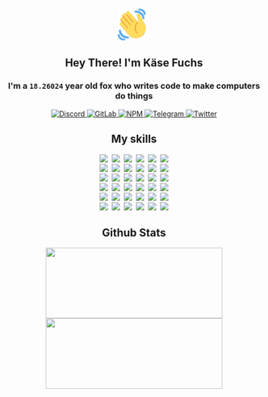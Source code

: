 <div><p align=center><img src=./resources/images/wave.gif width=64px height=64px></p><h2 align=center>Hey There! I'm Käse Fuchs</h2><h3 align=center>I'm a <code>18.26024</code> year old fox who writes code to make computers do things</h3><p align=center><a href=https://discord.com/users/507526681125322772><img alt=Discord src="https://img.shields.io/badge/Discord-5865F2?logo=discord&logoColor=white&style=flat-square#b8e3812c015db2082105e5fcf9528d0b"> </a><a href=https://gitlab.com/kasefuchs><img alt=GitLab src="https://img.shields.io/badge/GitLab-330F63?logo=gitlab&logoColor=white&style=flat-square#b8e3812c015db2082105e5fcf9528d0b"> </a><a href=https://npmjs.com/~kasefuchs><img alt=NPM src="https://img.shields.io/badge/NPM-CB3837?logo=npm&logoColor=white&style=flat-square#b8e3812c015db2082105e5fcf9528d0b"> </a><a href=https://t.me/kasefuchs><img alt=Telegram src="https://img.shields.io/badge/Telegram-2CA5E0?logo=telegram&logoColor=white&style=flat-square#b8e3812c015db2082105e5fcf9528d0b"> </a><a href=https://twitter.com/kasefuchs><img alt=Twitter src="https://img.shields.io/badge/Twitter-1DA1F2?logo=twitter&logoColor=white&style=flat-square#b8e3812c015db2082105e5fcf9528d0b"></a></p><h2 align=center>My skills</h2><p align=center><a href=https://aws.amazon.com/ ><picture><source srcset="https://skillicons.dev/icons?i=aws&theme=dark#b8e3812c015db2082105e5fcf9528d0b" media="(prefers-color-scheme: dark)"><source srcset="https://skillicons.dev/icons?i=aws&theme=light#b8e3812c015db2082105e5fcf9528d0b" media="(prefers-color-scheme: light), (prefers-color-scheme: no-preference)"><img src="https://skillicons.dev/icons?i=aws&theme=light#b8e3812c015db2082105e5fcf9528d0b"></picture></a>&nbsp;&nbsp;<a href=https://en.wikipedia.org/wiki/Bash_(Unix_shell)><picture><source srcset="https://skillicons.dev/icons?i=bash&theme=dark#b8e3812c015db2082105e5fcf9528d0b" media="(prefers-color-scheme: dark)"><source srcset="https://skillicons.dev/icons?i=bash&theme=light#b8e3812c015db2082105e5fcf9528d0b" media="(prefers-color-scheme: light), (prefers-color-scheme: no-preference)"><img src="https://skillicons.dev/icons?i=bash&theme=light#b8e3812c015db2082105e5fcf9528d0b"></picture></a>&nbsp;&nbsp;<a href=https://discord.com/developers/docs><picture><source srcset="https://skillicons.dev/icons?i=bots&theme=dark#b8e3812c015db2082105e5fcf9528d0b" media="(prefers-color-scheme: dark)"><source srcset="https://skillicons.dev/icons?i=bots&theme=light#b8e3812c015db2082105e5fcf9528d0b" media="(prefers-color-scheme: light), (prefers-color-scheme: no-preference)"><img src="https://skillicons.dev/icons?i=bots&theme=light#b8e3812c015db2082105e5fcf9528d0b"></picture></a>&nbsp;&nbsp;<a href=https://www.cloudflare.com/ ><picture><source srcset="https://skillicons.dev/icons?i=cloudflare&theme=dark#b8e3812c015db2082105e5fcf9528d0b" media="(prefers-color-scheme: dark)"><source srcset="https://skillicons.dev/icons?i=cloudflare&theme=light#b8e3812c015db2082105e5fcf9528d0b" media="(prefers-color-scheme: light), (prefers-color-scheme: no-preference)"><img src="https://skillicons.dev/icons?i=cloudflare&theme=light#b8e3812c015db2082105e5fcf9528d0b"></picture></a>&nbsp;&nbsp;<a href=https://en.wikipedia.org/wiki/CSS><picture><source srcset="https://skillicons.dev/icons?i=css&theme=dark#b8e3812c015db2082105e5fcf9528d0b" media="(prefers-color-scheme: dark)"><source srcset="https://skillicons.dev/icons?i=css&theme=light#b8e3812c015db2082105e5fcf9528d0b" media="(prefers-color-scheme: light), (prefers-color-scheme: no-preference)"><img src="https://skillicons.dev/icons?i=css&theme=light#b8e3812c015db2082105e5fcf9528d0b"></picture></a>&nbsp;&nbsp;<a href=https://www.docker.com/ ><picture><source srcset="https://skillicons.dev/icons?i=docker&theme=dark#b8e3812c015db2082105e5fcf9528d0b" media="(prefers-color-scheme: dark)"><source srcset="https://skillicons.dev/icons?i=docker&theme=light#b8e3812c015db2082105e5fcf9528d0b" media="(prefers-color-scheme: light), (prefers-color-scheme: no-preference)"><img src="https://skillicons.dev/icons?i=docker&theme=light#b8e3812c015db2082105e5fcf9528d0b"></picture></a><br><a href=https://www.electronjs.org/ ><picture><source srcset="https://skillicons.dev/icons?i=electron&theme=dark#b8e3812c015db2082105e5fcf9528d0b" media="(prefers-color-scheme: dark)"><source srcset="https://skillicons.dev/icons?i=electron&theme=light#b8e3812c015db2082105e5fcf9528d0b" media="(prefers-color-scheme: light), (prefers-color-scheme: no-preference)"><img src="https://skillicons.dev/icons?i=electron&theme=light#b8e3812c015db2082105e5fcf9528d0b"></picture></a>&nbsp;&nbsp;<a href=https://expressjs.com/ ><picture><source srcset="https://skillicons.dev/icons?i=express&theme=dark#b8e3812c015db2082105e5fcf9528d0b" media="(prefers-color-scheme: dark)"><source srcset="https://skillicons.dev/icons?i=express&theme=light#b8e3812c015db2082105e5fcf9528d0b" media="(prefers-color-scheme: light), (prefers-color-scheme: no-preference)"><img src="https://skillicons.dev/icons?i=express&theme=light#b8e3812c015db2082105e5fcf9528d0b"></picture></a>&nbsp;&nbsp;<a href=https://www.figma.com/ ><picture><source srcset="https://skillicons.dev/icons?i=figma&theme=dark#b8e3812c015db2082105e5fcf9528d0b" media="(prefers-color-scheme: dark)"><source srcset="https://skillicons.dev/icons?i=figma&theme=light#b8e3812c015db2082105e5fcf9528d0b" media="(prefers-color-scheme: light), (prefers-color-scheme: no-preference)"><img src="https://skillicons.dev/icons?i=figma&theme=light#b8e3812c015db2082105e5fcf9528d0b"></picture></a>&nbsp;&nbsp;<a href=https://firebase.google.com/ ><picture><source srcset="https://skillicons.dev/icons?i=firebase&theme=dark#b8e3812c015db2082105e5fcf9528d0b" media="(prefers-color-scheme: dark)"><source srcset="https://skillicons.dev/icons?i=firebase&theme=light#b8e3812c015db2082105e5fcf9528d0b" media="(prefers-color-scheme: light), (prefers-color-scheme: no-preference)"><img src="https://skillicons.dev/icons?i=firebase&theme=light#b8e3812c015db2082105e5fcf9528d0b"></picture></a>&nbsp;&nbsp;<a href=https://flask.palletsprojects.com/ ><picture><source srcset="https://skillicons.dev/icons?i=flask&theme=dark#b8e3812c015db2082105e5fcf9528d0b" media="(prefers-color-scheme: dark)"><source srcset="https://skillicons.dev/icons?i=flask&theme=light#b8e3812c015db2082105e5fcf9528d0b" media="(prefers-color-scheme: light), (prefers-color-scheme: no-preference)"><img src="https://skillicons.dev/icons?i=flask&theme=light#b8e3812c015db2082105e5fcf9528d0b"></picture></a>&nbsp;&nbsp;<a href=https://cloud.google.com/ ><picture><source srcset="https://skillicons.dev/icons?i=gcp&theme=dark#b8e3812c015db2082105e5fcf9528d0b" media="(prefers-color-scheme: dark)"><source srcset="https://skillicons.dev/icons?i=gcp&theme=light#b8e3812c015db2082105e5fcf9528d0b" media="(prefers-color-scheme: light), (prefers-color-scheme: no-preference)"><img src="https://skillicons.dev/icons?i=gcp&theme=light#b8e3812c015db2082105e5fcf9528d0b"></picture></a><br><a href=https://git-scm.com/ ><picture><source srcset="https://skillicons.dev/icons?i=git&theme=dark#b8e3812c015db2082105e5fcf9528d0b" media="(prefers-color-scheme: dark)"><source srcset="https://skillicons.dev/icons?i=git&theme=light#b8e3812c015db2082105e5fcf9528d0b" media="(prefers-color-scheme: light), (prefers-color-scheme: no-preference)"><img src="https://skillicons.dev/icons?i=git&theme=light#b8e3812c015db2082105e5fcf9528d0b"></picture></a>&nbsp;&nbsp;<a href=https://github.com/ ><picture><source srcset="https://skillicons.dev/icons?i=github&theme=dark#b8e3812c015db2082105e5fcf9528d0b" media="(prefers-color-scheme: dark)"><source srcset="https://skillicons.dev/icons?i=github&theme=light#b8e3812c015db2082105e5fcf9528d0b" media="(prefers-color-scheme: light), (prefers-color-scheme: no-preference)"><img src="https://skillicons.dev/icons?i=github&theme=light#b8e3812c015db2082105e5fcf9528d0b"></picture></a>&nbsp;&nbsp;<a href=https://gitlab.com/ ><picture><source srcset="https://skillicons.dev/icons?i=gitlab&theme=dark#b8e3812c015db2082105e5fcf9528d0b" media="(prefers-color-scheme: dark)"><source srcset="https://skillicons.dev/icons?i=gitlab&theme=light#b8e3812c015db2082105e5fcf9528d0b" media="(prefers-color-scheme: light), (prefers-color-scheme: no-preference)"><img src="https://skillicons.dev/icons?i=gitlab&theme=light#b8e3812c015db2082105e5fcf9528d0b"></picture></a>&nbsp;&nbsp;<a href=https://www.heroku.com/ ><picture><source srcset="https://skillicons.dev/icons?i=heroku&theme=dark#b8e3812c015db2082105e5fcf9528d0b" media="(prefers-color-scheme: dark)"><source srcset="https://skillicons.dev/icons?i=heroku&theme=light#b8e3812c015db2082105e5fcf9528d0b" media="(prefers-color-scheme: light), (prefers-color-scheme: no-preference)"><img src="https://skillicons.dev/icons?i=heroku&theme=light#b8e3812c015db2082105e5fcf9528d0b"></picture></a>&nbsp;&nbsp;<a href=https://en.wikipedia.org/wiki/HTML><picture><source srcset="https://skillicons.dev/icons?i=html&theme=dark#b8e3812c015db2082105e5fcf9528d0b" media="(prefers-color-scheme: dark)"><source srcset="https://skillicons.dev/icons?i=html&theme=light#b8e3812c015db2082105e5fcf9528d0b" media="(prefers-color-scheme: light), (prefers-color-scheme: no-preference)"><img src="https://skillicons.dev/icons?i=html&theme=light#b8e3812c015db2082105e5fcf9528d0b"></picture></a>&nbsp;&nbsp;<a href=https://en.wikipedia.org/wiki/JavaScript><picture><source srcset="https://skillicons.dev/icons?i=js&theme=dark#b8e3812c015db2082105e5fcf9528d0b" media="(prefers-color-scheme: dark)"><source srcset="https://skillicons.dev/icons?i=js&theme=light#b8e3812c015db2082105e5fcf9528d0b" media="(prefers-color-scheme: light), (prefers-color-scheme: no-preference)"><img src="https://skillicons.dev/icons?i=js&theme=light#b8e3812c015db2082105e5fcf9528d0b"></picture></a><br><a href=https://en.wikipedia.org/wiki/Linux><picture><source srcset="https://skillicons.dev/icons?i=linux&theme=dark#b8e3812c015db2082105e5fcf9528d0b" media="(prefers-color-scheme: dark)"><source srcset="https://skillicons.dev/icons?i=linux&theme=light#b8e3812c015db2082105e5fcf9528d0b" media="(prefers-color-scheme: light), (prefers-color-scheme: no-preference)"><img src="https://skillicons.dev/icons?i=linux&theme=light#b8e3812c015db2082105e5fcf9528d0b"></picture></a>&nbsp;&nbsp;<a href=https://mui.com/ ><picture><source srcset="https://skillicons.dev/icons?i=materialui&theme=dark#b8e3812c015db2082105e5fcf9528d0b" media="(prefers-color-scheme: dark)"><source srcset="https://skillicons.dev/icons?i=materialui&theme=light#b8e3812c015db2082105e5fcf9528d0b" media="(prefers-color-scheme: light), (prefers-color-scheme: no-preference)"><img src="https://skillicons.dev/icons?i=materialui&theme=light#b8e3812c015db2082105e5fcf9528d0b"></picture></a>&nbsp;&nbsp;<a href=https://en.wikipedia.org/wiki/Markdown><picture><source srcset="https://skillicons.dev/icons?i=md&theme=dark#b8e3812c015db2082105e5fcf9528d0b" media="(prefers-color-scheme: dark)"><source srcset="https://skillicons.dev/icons?i=md&theme=light#b8e3812c015db2082105e5fcf9528d0b" media="(prefers-color-scheme: light), (prefers-color-scheme: no-preference)"><img src="https://skillicons.dev/icons?i=md&theme=light#b8e3812c015db2082105e5fcf9528d0b"></picture></a>&nbsp;&nbsp;<a href=https://www.mongodb.com/ ><picture><source srcset="https://skillicons.dev/icons?i=mongodb&theme=dark#b8e3812c015db2082105e5fcf9528d0b" media="(prefers-color-scheme: dark)"><source srcset="https://skillicons.dev/icons?i=mongodb&theme=light#b8e3812c015db2082105e5fcf9528d0b" media="(prefers-color-scheme: light), (prefers-color-scheme: no-preference)"><img src="https://skillicons.dev/icons?i=mongodb&theme=light#b8e3812c015db2082105e5fcf9528d0b"></picture></a>&nbsp;&nbsp;<a href=https://www.mysql.com/ ><picture><source srcset="https://skillicons.dev/icons?i=mysql&theme=dark#b8e3812c015db2082105e5fcf9528d0b" media="(prefers-color-scheme: dark)"><source srcset="https://skillicons.dev/icons?i=mysql&theme=light#b8e3812c015db2082105e5fcf9528d0b" media="(prefers-color-scheme: light), (prefers-color-scheme: no-preference)"><img src="https://skillicons.dev/icons?i=mysql&theme=light#b8e3812c015db2082105e5fcf9528d0b"></picture></a>&nbsp;&nbsp;<a href=https://nextjs.org/ ><picture><source srcset="https://skillicons.dev/icons?i=nextjs&theme=dark#b8e3812c015db2082105e5fcf9528d0b" media="(prefers-color-scheme: dark)"><source srcset="https://skillicons.dev/icons?i=nextjs&theme=light#b8e3812c015db2082105e5fcf9528d0b" media="(prefers-color-scheme: light), (prefers-color-scheme: no-preference)"><img src="https://skillicons.dev/icons?i=nextjs&theme=light#b8e3812c015db2082105e5fcf9528d0b"></picture></a><br><a href=https://nodejs.org/en/ ><picture><source srcset="https://skillicons.dev/icons?i=nodejs&theme=dark#b8e3812c015db2082105e5fcf9528d0b" media="(prefers-color-scheme: dark)"><source srcset="https://skillicons.dev/icons?i=nodejs&theme=light#b8e3812c015db2082105e5fcf9528d0b" media="(prefers-color-scheme: light), (prefers-color-scheme: no-preference)"><img src="https://skillicons.dev/icons?i=nodejs&theme=light#b8e3812c015db2082105e5fcf9528d0b"></picture></a>&nbsp;&nbsp;<a href=https://www.postgresql.org/ ><picture><source srcset="https://skillicons.dev/icons?i=postgres&theme=dark#b8e3812c015db2082105e5fcf9528d0b" media="(prefers-color-scheme: dark)"><source srcset="https://skillicons.dev/icons?i=postgres&theme=light#b8e3812c015db2082105e5fcf9528d0b" media="(prefers-color-scheme: light), (prefers-color-scheme: no-preference)"><img src="https://skillicons.dev/icons?i=postgres&theme=light#b8e3812c015db2082105e5fcf9528d0b"></picture></a>&nbsp;&nbsp;<a href=https://learn.microsoft.com/en-us/powershell/ ><picture><source srcset="https://skillicons.dev/icons?i=powershell&theme=dark#b8e3812c015db2082105e5fcf9528d0b" media="(prefers-color-scheme: dark)"><source srcset="https://skillicons.dev/icons?i=powershell&theme=light#b8e3812c015db2082105e5fcf9528d0b" media="(prefers-color-scheme: light), (prefers-color-scheme: no-preference)"><img src="https://skillicons.dev/icons?i=powershell&theme=light#b8e3812c015db2082105e5fcf9528d0b"></picture></a>&nbsp;&nbsp;<a href=https://www.python.org/ ><picture><source srcset="https://skillicons.dev/icons?i=py&theme=dark#b8e3812c015db2082105e5fcf9528d0b" media="(prefers-color-scheme: dark)"><source srcset="https://skillicons.dev/icons?i=py&theme=light#b8e3812c015db2082105e5fcf9528d0b" media="(prefers-color-scheme: light), (prefers-color-scheme: no-preference)"><img src="https://skillicons.dev/icons?i=py&theme=light#b8e3812c015db2082105e5fcf9528d0b"></picture></a>&nbsp;&nbsp;<a href=https://www.raspberrypi.org/ ><picture><source srcset="https://skillicons.dev/icons?i=raspberrypi&theme=dark#b8e3812c015db2082105e5fcf9528d0b" media="(prefers-color-scheme: dark)"><source srcset="https://skillicons.dev/icons?i=raspberrypi&theme=light#b8e3812c015db2082105e5fcf9528d0b" media="(prefers-color-scheme: light), (prefers-color-scheme: no-preference)"><img src="https://skillicons.dev/icons?i=raspberrypi&theme=light#b8e3812c015db2082105e5fcf9528d0b"></picture></a>&nbsp;&nbsp;<a href=https://reactjs.org/ ><picture><source srcset="https://skillicons.dev/icons?i=react&theme=dark#b8e3812c015db2082105e5fcf9528d0b" media="(prefers-color-scheme: dark)"><source srcset="https://skillicons.dev/icons?i=react&theme=light#b8e3812c015db2082105e5fcf9528d0b" media="(prefers-color-scheme: light), (prefers-color-scheme: no-preference)"><img src="https://skillicons.dev/icons?i=react&theme=light#b8e3812c015db2082105e5fcf9528d0b"></picture></a><br><a href=https://redux.js.org/ ><picture><source srcset="https://skillicons.dev/icons?i=redux&theme=dark#b8e3812c015db2082105e5fcf9528d0b" media="(prefers-color-scheme: dark)"><source srcset="https://skillicons.dev/icons?i=redux&theme=light#b8e3812c015db2082105e5fcf9528d0b" media="(prefers-color-scheme: light), (prefers-color-scheme: no-preference)"><img src="https://skillicons.dev/icons?i=redux&theme=light#b8e3812c015db2082105e5fcf9528d0b"></picture></a>&nbsp;&nbsp;<a href=https://en.wikipedia.org/wiki/Regular_expression><picture><source srcset="https://skillicons.dev/icons?i=regex&theme=dark#b8e3812c015db2082105e5fcf9528d0b" media="(prefers-color-scheme: dark)"><source srcset="https://skillicons.dev/icons?i=regex&theme=light#b8e3812c015db2082105e5fcf9528d0b" media="(prefers-color-scheme: light), (prefers-color-scheme: no-preference)"><img src="https://skillicons.dev/icons?i=regex&theme=light#b8e3812c015db2082105e5fcf9528d0b"></picture></a>&nbsp;&nbsp;<a href=https://en.wikipedia.org/wiki/Sass_(stylesheet_language)><picture><source srcset="https://skillicons.dev/icons?i=sass&theme=dark#b8e3812c015db2082105e5fcf9528d0b" media="(prefers-color-scheme: dark)"><source srcset="https://skillicons.dev/icons?i=sass&theme=light#b8e3812c015db2082105e5fcf9528d0b" media="(prefers-color-scheme: light), (prefers-color-scheme: no-preference)"><img src="https://skillicons.dev/icons?i=sass&theme=light#b8e3812c015db2082105e5fcf9528d0b"></picture></a>&nbsp;&nbsp;<a href=https://www.typescriptlang.org/ ><picture><source srcset="https://skillicons.dev/icons?i=ts&theme=dark#b8e3812c015db2082105e5fcf9528d0b" media="(prefers-color-scheme: dark)"><source srcset="https://skillicons.dev/icons?i=ts&theme=light#b8e3812c015db2082105e5fcf9528d0b" media="(prefers-color-scheme: light), (prefers-color-scheme: no-preference)"><img src="https://skillicons.dev/icons?i=ts&theme=light#b8e3812c015db2082105e5fcf9528d0b"></picture></a>&nbsp;&nbsp;<a href=https://unity.com/ ><picture><source srcset="https://skillicons.dev/icons?i=unity&theme=dark#b8e3812c015db2082105e5fcf9528d0b" media="(prefers-color-scheme: dark)"><source srcset="https://skillicons.dev/icons?i=unity&theme=light#b8e3812c015db2082105e5fcf9528d0b" media="(prefers-color-scheme: light), (prefers-color-scheme: no-preference)"><img src="https://skillicons.dev/icons?i=unity&theme=light#b8e3812c015db2082105e5fcf9528d0b"></picture></a>&nbsp;&nbsp;<a href=https://workers.cloudflare.com/ ><picture><source srcset="https://skillicons.dev/icons?i=workers&theme=dark#b8e3812c015db2082105e5fcf9528d0b" media="(prefers-color-scheme: dark)"><source srcset="https://skillicons.dev/icons?i=workers&theme=light#b8e3812c015db2082105e5fcf9528d0b" media="(prefers-color-scheme: light), (prefers-color-scheme: no-preference)"><img src="https://skillicons.dev/icons?i=workers&theme=light#b8e3812c015db2082105e5fcf9528d0b"></picture></a><br></p><h2 align=center>Github Stats</h2><p align=center><picture><source srcset="https://github-readme-stats-kasefuchs.vercel.app/api/?count_private=true&hide_border=true&hide_rank=true&line_height=20&hide_title=true&username=Kasefuchs&theme=dark#b8e3812c015db2082105e5fcf9528d0b" media="(prefers-color-scheme: dark)"><source srcset="https://github-readme-stats-kasefuchs.vercel.app/api/?count_private=true&hide_border=true&hide_rank=true&line_height=20&hide_title=true&username=Kasefuchs&theme=light#b8e3812c015db2082105e5fcf9528d0b" media="(prefers-color-scheme: light), (prefers-color-scheme: no-preference)"><img align=middle width=350 height=140 src="https://github-readme-stats-kasefuchs.vercel.app/api/?count_private=true&hide_border=true&hide_rank=true&line_height=20&hide_title=true&username=Kasefuchs&theme=light#b8e3812c015db2082105e5fcf9528d0b"></picture><picture><source srcset="https://github-readme-stats-kasefuchs.vercel.app/api/top-langs/?count_private=true&hide_border=true&layout=compact&username=Kasefuchs&theme=dark#b8e3812c015db2082105e5fcf9528d0b" media="(prefers-color-scheme: dark)"><source srcset="https://github-readme-stats-kasefuchs.vercel.app/api/top-langs/?count_private=true&hide_border=true&layout=compact&username=Kasefuchs&theme=light#b8e3812c015db2082105e5fcf9528d0b" media="(prefers-color-scheme: light), (prefers-color-scheme: no-preference)"><img align=middle width=350 height=140 src="https://github-readme-stats-kasefuchs.vercel.app/api/top-langs/?count_private=true&hide_border=true&layout=compact&username=Kasefuchs&theme=light#b8e3812c015db2082105e5fcf9528d0b"></picture></p><img src="https://hit.yhype.me/github/profile?user_id=64592097#b8e3812c015db2082105e5fcf9528d0b" alt=""></div>